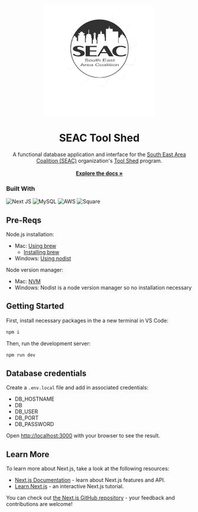 <a name="readme-top"></a>

<!-- PROJECT LOGO -->
<br />
<div align="center">
  <a href="https://github.com/Cookiesaurus/toolshed-app/">
    <img src="/app/public/images/the-tool-shed-logo-transparent-bg.png" alt="Logo" width="300" height="300">
  </a>

<h1 align="center">SEAC Tool Shed</h3>

  <p align="center">
    A functional database application and interface for the <a href="https://seacrochester.org/">South East Area Coalition (SEAC)</a> organization's <a href="https://seactoolshed.org/">Tool Shed</a> program.
    <br />
    <br />
    <a href="https://github.com/Cookiesaurus/toolshed-app/wiki"><strong>Explore the docs »</strong></a>
  </p>
</div>

### Built With
![Next JS](https://img.shields.io/badge/Next.JS-black?style=for-the-badge&logo=next.js&logoColor=white)
![MySQL](https://img.shields.io/badge/mysql-4479A1.svg?style=for-the-badge&logo=mysql&logoColor=white)
![AWS](https://img.shields.io/badge/AWS-%23FF9900.svg?style=for-the-badge&logo=amazon-aws&logoColor=white)
![Square](https://img.shields.io/badge/Square-black?style=for-the-badge&logo=square&logoColor=white)

## Pre-Reqs
Node.js installation: 
- Mac: [Using brew](https://formulae.brew.sh/formula/node)
    - [Installing brew](https://brew.sh/)
- Windows: [Using nodist](https://github.com/nodists/nodist?tab=readme-ov-file#installation)

Node version manager:
- Mac: [NVM](https://github.com/nvm-sh/nvm?tab=readme-ov-file#installing-and-updating)
- Windows: Nodist is a node version manager so no installation necessary 


## Getting Started

First, install necessary packages in the a new terminal in VS Code:
```bash
npm i
```

Then, run the development server:

```bash
npm run dev
```

## Database credentials
Create a ```.env.local``` file and add in associated credentials:
- DB_HOSTNAME
- DB
- DB_USER
- DB_PORT
- DB_PASSWORD


Open [http://localhost:3000](http://localhost:3000) with your browser to see the result.

## Learn More

To learn more about Next.js, take a look at the following resources:

- [Next.js Documentation](https://nextjs.org/docs) - learn about Next.js features and API.
- [Learn Next.js](https://nextjs.org/learn) - an interactive Next.js tutorial.

You can check out [the Next.js GitHub repository](https://github.com/vercel/next.js/) - your feedback and contributions are welcome!

<!-- MARKDOWN LINKS & IMAGES -->
<!-- https://www.markdownguide.org/basic-syntax/#reference-style-links -->
[contributors-shield]: https://img.shields.io/github/contributors/github_username/repo_name.svg?style=for-the-badge
[contributors-url]: https://github.com/Cookiesaurus/toolshed-app/graphs/contributors
